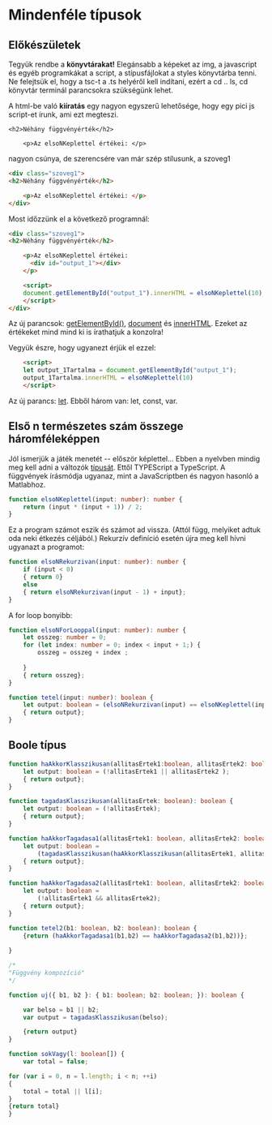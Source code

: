 # Mindenféle típusok

## Előkészületek

Tegyük rendbe a **könyvtárakat!** Elegánsabb a képeket az img, a javascript és egyéb programkákat a script, a stípusfájlokat a styles könyvtárba tenni. Ne felejtsük el, hogy a tsc-t a .ts helyéről kell indítani, ezért a cd .. ls, cd könyvtár terminál parancsokra szükségünk lehet.

A html-be való **kiíratás** egy nagyon egyszerű lehetősége, hogy egy pici js script-et írunk, ami ezt megteszi.

````
<h2>Néhány függvényérték</h2>

    <p>Az elsoNKeplettel értékei: </p> 
````
nagyon csúnya, de szerencsére van már szép stílusunk, a szoveg1

````html
<div class="szoveg1">
<h2>Néhány függvényérték</h2>

    <p>Az elsoNKeplettel értékei: </p> 
</div>
````
Most időzzünk el a következő programnál:

````html
<div class="szoveg1">
<h2>Néhány függvényérték</h2>

    <p>Az elsoNKeplettel értékei: 
      <div id="output_1"></div>
    </p>

    <script>
    document.getElementById("output_1").innerHTML = elsoNKeplettel(10);
    </script> 
</div>
````

Az új parancsok: [getElementById()](https://www.w3schools.com/jsref/met_document_getelementbyid.asp), [document](https://www.w3schools.com/jsref/dom_obj_document.asp) és [innerHTML](https://www.w3schools.com/jsref/prop_html_innerhtml.asp). Ezeket az értékeket mind mind ki is írathatjuk a konzolra!

Vegyük észre, hogy ugyanezt érjük el ezzel:

````html
    <script>
    let output_1Tartalma = document.getElementById("output_1");
    output_1Tartalma.innerHTML = elsoNKeplettel(10)
    </script>
````

Az új parancs: [let](https://www.w3schools.com/js/js_let.asp). Ebből három van: let, const, var.


 
## Első n természetes szám összege háromféleképpen
  
Jól ismerjük a játék menetét -- először képlettel... Ebben a nyelvben mindig meg kell adni a változók [típusát](https://www.typescriptlang.org/docs/handbook/2/everyday-types.html). Ettől TYPEScript a TypeScript. A függvények írásmódja ugyanaz, mint a JavaScriptben és nagyon hasonló a Matlabhoz.

````typescript
function elsoNKeplettel(input: number): number {
    return (input * (input + 1)) / 2;
}
````
Ez a program számot eszik és számot ad vissza. (Attól függ, melyiket adtuk oda neki étkezés céljából.) Rekurzív definíció esetén újra meg kell hívni ugyanazt a programot:

````typescript
function elsoNRekurzivan(input: number): number {
    if (input < 0) 
    { return 0} 
    else 
    { return elsoNRekurzivan(input - 1) + input};
}
````

A for loop bonyibb:


````typescript
function elsoNForLooppal(input: number): number {
    let osszeg: number = 0;
    for (let index: number = 0; index < input + 1;) {
        osszeg = osszeg + index ;
        
    }
    { return osszeg};
}
````

````typescript
function tetel(input: number): boolean {
    let output: boolean = (elsoNRekurzivan(input) == elsoNKeplettel(input)); 
    { return output};
}

````

## Boole típus

````typescript
function haAkkorKlasszikusan(allitasErtek1:boolean, allitasErtek2: boolean): boolean {
    let output: boolean = (!allitasErtek1 || allitasErtek2 ); 
    { return output};
}

function tagadasKlasszikusan(allitasErtek: boolean): boolean {
    let output: boolean = (!allitasErtek); 
    { return output};
}

function haAkkorTagadasa1(allitasErtek1: boolean, allitasErtek2: boolean) {
    let output: boolean = 
        (tagadasKlasszikusan(haAkkorKlasszikusan(allitasErtek1, allitasErtek2))); 
    { return output};
}

function haAkkorTagadasa2(allitasErtek1: boolean, allitasErtek2: boolean) {
    let output: boolean = 
        (!allitasErtek1 && allitasErtek2); 
    { return output};
}

function tetel2(b1: boolean, b2: boolean): boolean {
    {return (haAkkorTagadasa1(b1,b2) == haAkkorTagadasa2(b1,b2))};
    
}

/*
"Függvény kompozíció"
*/

function uj({ b1, b2 }: { b1: boolean; b2: boolean; }): boolean {

    var belso = b1 || b2;
    var output = tagadasKlasszikusan(belso);

    {return output}  
}

function sokVagy(l: boolean[]) {
    var total = false;

for (var i = 0, n = l.length; i < n; ++i)
{
    total = total || l[i];
}
{return total}
}
````
